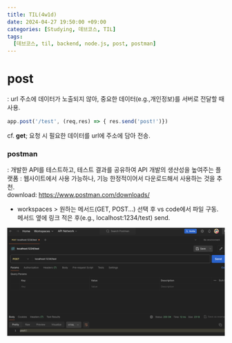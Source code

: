 ```yaml
---
title: TIL(4w1d)
date: 2024-04-27 19:50:00 +09:00
categories: [Studying, 데브코스, TIL]
tags: 
  [데브코스, til, backend, node.js, post, postman]
---
```


post
===
: url 주소에 데이터가 노출되지 않아, 중요한 데이터(e.g.,개인정보)를 서버로 전달할 때 사용.<br>
```jsx
app.post('/test', (req,res) => { res.send('post!')})
```

cf. **get**; 요청 시 필요한 데이터를 url에 주소에 담아 전송.

### postman
: 개발한 API를 테스트하고, 테스트 결과를 공유하여 API 개발의 생산성을 높여주는 플랫폼
: 웹사이트에서 사용 가능하나, 기능 한정적이어서 다운로드해서 사용하는 것을 추천.<br>
download: https://www.postman.com/downloads/

- workspaces > 원하는 메서드(GET, POST...) 선택 후 
  vs code에서 파일 구동. <br>
  메서드 옆에 링크 적은 후(e.g., localhost:1234/test) send.

![image](/assets/img/postman-post.png)






